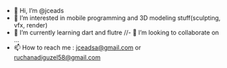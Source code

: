 - 👋 Hi, I’m @jceads
- 👀 I’m interested in mobile programming and 3D modeling stuff(sculpting, vfx, render)
- 🌱 I’m currently learning dart and flutre
//- 💞️ I’m looking to collaborate on ...
- 📫 How to reach me : jceadsa@gmail.com or ruchanadiguzel58@gmail.com

<!---
jceads/jceads is a ✨ special ✨ repository because its `README.md` (this file) appears on your GitHub profile.
You can click the Preview link to take a look at your changes.
--->
